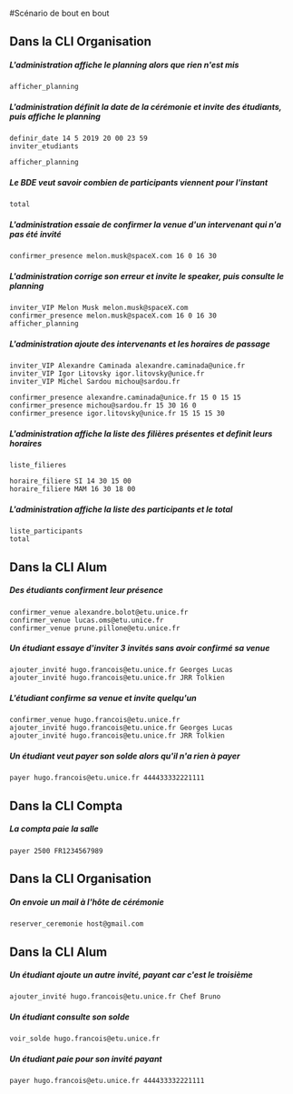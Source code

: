 #Scénario de bout en bout

## Dans la CLI Organisation


##### L'administration affiche le planning alors que rien n'est mis
```
afficher_planning
```

##### L'administration définit la date de la cérémonie et invite des étudiants, puis affiche le planning
```
definir_date 14 5 2019 20 00 23 59
inviter_etudiants

afficher_planning
```
##### Le BDE veut savoir combien de participants viennent pour l'instant
```
total
```
##### L'administration essaie de confirmer la venue d'un intervenant qui n'a pas été invité
```
confirmer_presence melon.musk@spaceX.com 16 0 16 30
```
##### L'administration corrige son erreur et invite le speaker, puis consulte le planning
```
inviter_VIP Melon Musk melon.musk@spaceX.com
confirmer_presence melon.musk@spaceX.com 16 0 16 30
afficher_planning
```

##### L'administration ajoute des intervenants et les horaires de passage
```
inviter_VIP Alexandre Caminada alexandre.caminada@unice.fr
inviter_VIP Igor Litovsky igor.litovsky@unice.fr
inviter_VIP Michel Sardou michou@sardou.fr

confirmer_presence alexandre.caminada@unice.fr 15 0 15 15
confirmer_presence michou@sardou.fr 15 30 16 0
confirmer_presence igor.litovsky@unice.fr 15 15 15 30
```

##### L'administration affiche la liste des filières présentes et definit leurs horaires
```
liste_filieres

horaire_filiere SI 14 30 15 00
horaire_filiere MAM 16 30 18 00
```

##### L'administration affiche la liste des participants et le total 
```
liste_participants
total
```

## Dans la CLI Alum

##### Des étudiants confirment leur présence
```
confirmer_venue alexandre.bolot@etu.unice.fr
confirmer_venue lucas.oms@etu.unice.fr
confirmer_venue prune.pillone@etu.unice.fr
```

##### Un étudiant essaye d'inviter 3 invités sans avoir confirmé sa venue
```
ajouter_invité hugo.francois@etu.unice.fr Georges Lucas
ajouter_invité hugo.francois@etu.unice.fr JRR Tolkien
```

##### L'étudiant confirme sa venue et invite quelqu'un
```
confirmer_venue hugo.francois@etu.unice.fr
ajouter_invité hugo.francois@etu.unice.fr Georges Lucas
ajouter_invité hugo.francois@etu.unice.fr JRR Tolkien
```

##### Un étudiant veut payer son solde alors qu'il n'a rien à payer
```
payer hugo.francois@etu.unice.fr 444433332221111
```

## Dans la CLI Compta

##### La compta paie la salle
```
payer 2500 FR1234567989
```
## Dans la CLI Organisation

##### On envoie un mail à l'hôte de cérémonie
```
reserver_ceremonie host@gmail.com
```
## Dans la CLI Alum
##### Un étudiant ajoute un autre invité, payant car c'est le troisième
```
ajouter_invité hugo.francois@etu.unice.fr Chef Bruno
```

##### Un étudiant consulte son solde
```
voir_solde hugo.francois@etu.unice.fr
```
##### Un étudiant paie pour son invité payant
```
payer hugo.francois@etu.unice.fr 444433332221111
```


